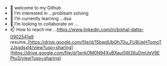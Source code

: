 - 👋 welcome to my Github
- 👀 I’m interested in ...probleam solving
- 🌱 I’m currently learning ...dsa
- 💞️ I’m looking to collaborate on ...
- 📫 How to reach me ...https://www.linkedin.com/in/bishal-datta-0902541a9
resume_[https://drive.google.com/file/d/15bwdUbOh70u_FU8UeHTomoTJJsgdsxl4/view?usp=sharing](https://drive.google.com/file/d/1wrkOM0N94XuBXaui5W26uDmUqV9EPtu3/view?usp=sharing)

<!---
itsMeBishal001/itsMeBishal001 is a ✨ special ✨ repository because its `README.md` (this file) appears on your GitHub profile.
You can click the Preview link to take a look at your changes.
--->
